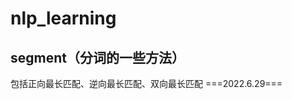 # nlp_learning
## segment（分词的一些方法）
包括正向最长匹配、逆向最长匹配、双向最长匹配                                 ===2022.6.29===
